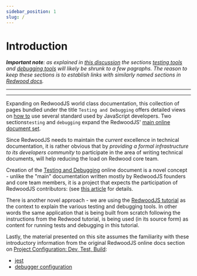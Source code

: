 ```yaml
---
sidebar_position: 1
slug: /
---
```


# Introduction

_**Important note**: as explained in [this discussion](https://github.com/adriatic/tandem/issues/1#issuecomment-1101260396) the sections [testing tools](https://rw-community.org/testing-tools/introduction) and [debugging tools](https://rw-community.org/debugging-tools/introduction) will likely be shrunk to a few pagraphs. The reason to keep these sections is to establish links with similarly named sections in [Redwood docs](https://redwoodjs.com/docs/introduction)._

---
---

Expanding on RedwoodJS world class documentation, this collection of pages bundled under the title `Testing and Debugging` offers detailed views on [how to](https://rw-community.org/cookbook/introduction) use several standard used by JavaScript developers. Two sections`testing` and `debugging` expand the RedwoodJS' [main online document set](https://redwoodjs.com/docs/introduction).

Since RedwoodJS needs to maintain the _current_ excellence in technical documentation, it is rather obvious that by _providing a formal infrastructure to its developers community_ to participate in the area of writing technical documents, will help reducing the load on Redwood core team.

Creation of the [Testing and Debugging](https://rw-community.org/) online document is a novel concept - unlike the "main" documentation written mostly by RedwoodJS founders and core team members, it is a project that expects the participation of RedwoodJS contributors: (see [this article](https://community.redwoodjs.com/t/proposal-testing-and-debugging-project/2923`) for details.

There is another novel approach - we are using the [RedwoodJS tutorial](https://redwoodjs.com/docs/tutorial/foreword) as the context to explain the various testing and debugging tools. In other words the same application that is being built from scratch following the instructions from the Redwood tutorial, is being used (in its source form) as content for running tests and debugging in this tutorial.

Lastly, the material presented on this site assumes the familiarity with these introductory information from the original RedwoodJS online docs section on [Project Configuration: Dev, Test, Build](https://redwoodjs.com/docs/project-configuration-dev-test-build):

- [jest](https://redwoodjs.com/docs/project-configuration-dev-test-build#jest)
- [debugger configuration](https://redwoodjs.com/docs/project-configuration-dev-test-build#debugger-configuration)


